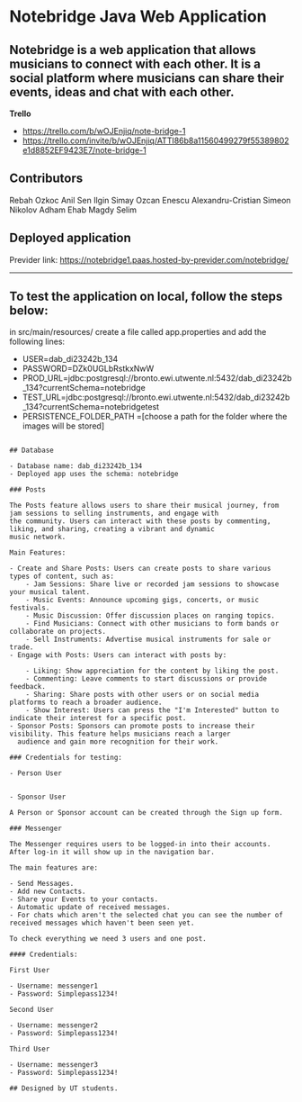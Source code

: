 # Notebridge Java Web Application

## Notebridge is a web application that allows musicians to connect with each other. It is a social platform where musicians can share their events, ideas and chat with each other.

**Trello**

- https://trello.com/b/wOJEnjiq/note-bridge-1
- https://trello.com/invite/b/wOJEnjiq/ATTI86b8a11560499279f55389802e1d8852EF9423E7/note-bridge-1

## Contributors

Rebah Ozkoc
Anil Sen
Ilgin Simay Ozcan
Enescu Alexandru-Cristian
Simeon Nikolov
Adham Ehab Magdy Selim

## Deployed application

Previder link:
https://notebridge1.paas.hosted-by-previder.com/notebridge/
***
## To test the application on local, follow the steps below:
in src/main/resources/ create a file called app.properties and add the following lines:

- USER=dab_di23242b_134
- PASSWORD=DZk0UGLbRstkxNwW
- PROD_URL=jdbc:postgresql://bronto.ewi.utwente.nl:5432/dab_di23242b_134?currentSchema=notebridge
- TEST_URL=jdbc:postgresql://bronto.ewi.utwente.nl:5432/dab_di23242b_134?currentSchema=notebridgetest
- PERSISTENCE_FOLDER_PATH =[choose a path for the folder where the images will be stored]
```

## Database

- Database name: dab_di23242b_134
- Deployed app uses the schema: notebridge 

### Posts

The Posts feature allows users to share their musical journey, from jam sessions to selling instruments, and engage with
the community. Users can interact with these posts by commenting, liking, and sharing, creating a vibrant and dynamic
music network.

Main Features:

- Create and Share Posts: Users can create posts to share various types of content, such as:
    - Jam Sessions: Share live or recorded jam sessions to showcase your musical talent.
    - Music Events: Announce upcoming gigs, concerts, or music festivals.
    - Music Discussion: Offer discussion places on ranging topics.
    - Find Musicians: Connect with other musicians to form bands or collaborate on projects.
    - Sell Instruments: Advertise musical instruments for sale or trade.
- Engage with Posts: Users can interact with posts by:

    - Liking: Show appreciation for the content by liking the post.
    - Commenting: Leave comments to start discussions or provide feedback.
    - Sharing: Share posts with other users or on social media platforms to reach a broader audience.
    - Show Interest: Users can press the "I'm Interested" button to indicate their interest for a specific post.
- Sponsor Posts: Sponsors can promote posts to increase their visibility. This feature helps musicians reach a larger
  audience and gain more recognition for their work.

### Credentials for testing:

- Person User


- Sponsor User

A Person or Sponsor account can be created through the Sign up form.

### Messenger

The Messenger requires users to be logged-in into their accounts. After log-in it will show up in the navigation bar.

The main features are:

- Send Messages.
- Add new Contacts.
- Share your Events to your contacts.
- Automatic update of received messages.
- For chats which aren't the selected chat you can see the number of received messages which haven't been seen yet.

To check everything we need 3 users and one post.

#### Credentials:

First User

- Username: messenger1
- Password: Simplepass1234!

Second User

- Username: messenger2
- Password: Simplepass1234!

Third User

- Username: messenger3
- Password: Simplepass1234!

## Designed by UT students.


